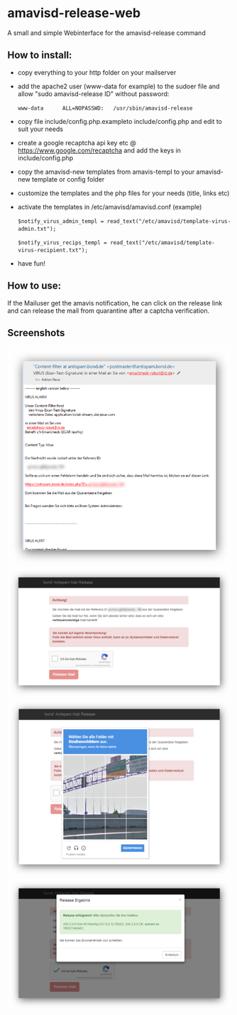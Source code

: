 # amavisd-release-web
A small and simple Webinterface for the amavisd-release command

## How to install:

- copy everything to your http folder on your mailserver
- add the apache2 user (www-data for example) to the sudoer file and allow "sudo amavisd-release ID" without password:

  `www-data      ALL=NOPASSWD:   /usr/sbin/amavisd-release`

- copy file include/config.php.exampleto include/config.php and edit to suit your needs
- create a google recaptcha api key etc @ https://www.google.com/recaptcha and add the keys in include/config.php
- copy the amavisd-new templates from amavis-templ to your amavisd-new template or config folder
- customize the templates and the php files for your needs (title, links etc)
- activate the templates in /etc/amavisd/amavisd.conf (example)

  `$notify_virus_admin_templ = read_text("/etc/amavisd/template-virus-admin.txt");`

  `$notify_virus_recips_templ = read_text("/etc/amavisd/template-virus-recipient.txt");`

- have fun!

## How to use:

If the Mailuser get the amavis notification, he can click on the release link and can release the mail from quarantine after a captcha verification.

## Screenshots

![Mail from amavis](https://github.com/AdrianNoss/amavisd-release-web/blob/master/pics/mail.png?raw=true "Virus Alert with Link")
![Release Index](https://github.com/AdrianNoss/amavisd-release-web/blob/master/pics/main.png?raw=true "Release Webinterface")
![Captcha](https://github.com/AdrianNoss/amavisd-release-web/blob/master/pics/captcha.png?raw=true "reCaptcha")
![release OK](https://github.com/AdrianNoss/amavisd-release-web/blob/master/pics/release_ok.png?raw=true "Release successfull")
